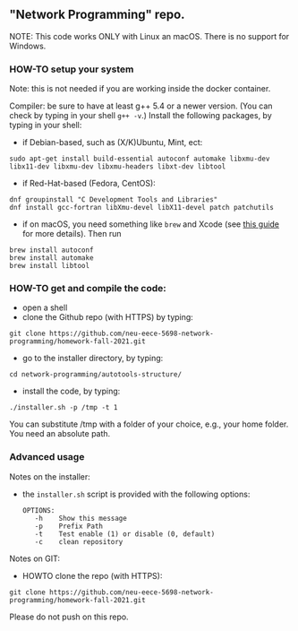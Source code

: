 ## "Network Programming" repo.

NOTE: This code works ONLY with Linux an macOS. There is no support for Windows.

### HOW-TO setup your system

Note: this is not needed if you are working inside the docker container. 

Compiler: be sure to have at least g++ 5.4 or a newer version. 
(You can check by typing in your shell `g++ -v`.)
Install the following packages, by typing in your shell:
* if Debian-based, such as (X/K)Ubuntu, Mint, ect:
```
sudo apt-get install build-essential autoconf automake libxmu-dev libx11-dev libxmu-dev libxmu-headers libxt-dev libtool
```
* if Red-Hat-based (Fedora, CentOS):
```
dnf groupinstall "C Development Tools and Libraries"
dnf install gcc-fortran libXmu-devel libX11-devel patch patchutils
``` 
* if on macOS, you need something like `brew` and Xcode (see [this guide](https://paolozaino.wordpress.com/2015/05/05/how-to-install-and-use-autotools-on-mac-os-x/) for more details). Then run
```
brew install autoconf
brew install automake
brew install libtool
```

### HOW-TO get and compile the code:
* open a shell
* clone the Github repo (with HTTPS) by typing:
```
git clone https://github.com/neu-eece-5698-network-programming/homework-fall-2021.git
```
* go to the installer directory, by typing:
```
cd network-programming/autotools-structure/
```
* install the code, by typing:
```
./installer.sh -p /tmp -t 1
```
You can substitute /tmp with a folder of your choice, e.g., your home folder. You need an absolute path.


### Advanced usage

Notes on the installer:
* the `installer.sh` script is provided with the following options:
	```
	OPTIONS:
	   -h    Show this message
	   -p    Prefix Path
	   -t    Test enable (1) or disable (0, default)
	   -c    clean repository
	```

Notes on GIT:

* HOWTO clone the repo (with HTTPS):
```
git clone https://github.com/neu-eece-5698-network-programming/homework-fall-2021.git
```
Please do not push on this repo.
